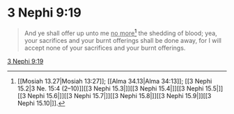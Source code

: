 # 3 Nephi 9:19

> And ye shall offer up unto me <u>no more</u>[^a] the shedding of blood; yea, your sacrifices and your burnt offerings shall be done away, for I will accept none of your sacrifices and your burnt offerings.

[3 Nephi 9:19](https://www.churchofjesuschrist.org/study/scriptures/bofm/3-ne/9?lang=eng&id=p19#p19)


[^a]: [[Mosiah 13.27|Mosiah 13:27]]; [[Alma 34.13|Alma 34:13]]; [[3 Nephi 15.2|3 Ne. 15:4 (2–10)]][[3 Nephi 15.3|]][[3 Nephi 15.4|]][[3 Nephi 15.5|]][[3 Nephi 15.6|]][[3 Nephi 15.7|]][[3 Nephi 15.8|]][[3 Nephi 15.9|]][[3 Nephi 15.10|]].  
